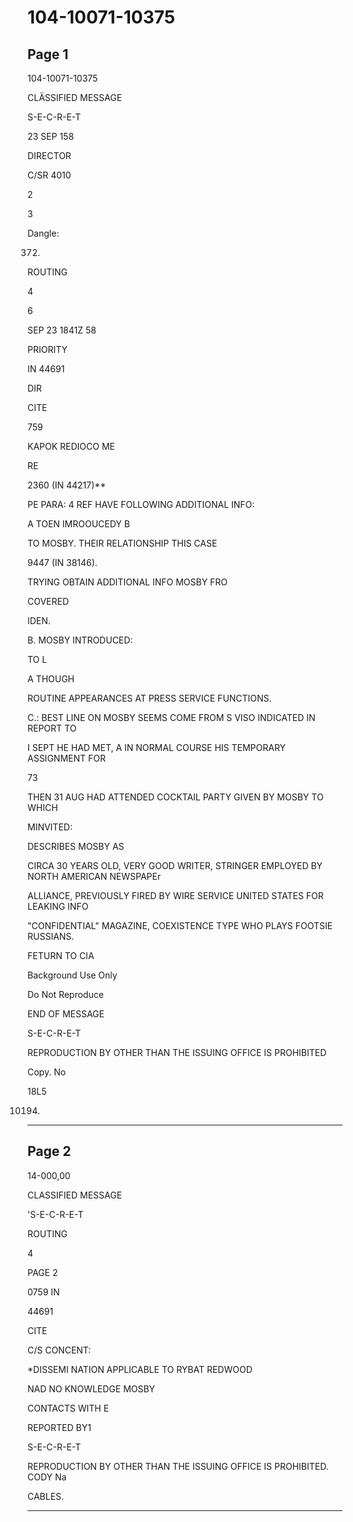 # 104-10071-10375

## Page 1

104-10071-10375

CLÄSSIFIED MESSAGE

S-E-C-R-E-T

23 SEP 158

DIRECTOR

C/SR 4010

2

3

Dangle:

372.

ROUTING

4

6

SEP 23 1841Z 58

PRIORITY

IN 44691

DIR

CITE

759

KAPOK REDIOCO ME

RE

2360 (IN 44217)**

PE PARA: 4 REF HAVE FOLLOWING ADDITIONAL INFO:

A TOEN IMROOUCEDY B

TO MOSBY. THEIR RELATIONSHIP THIS CASE

9447 (IN 38146).

TRYING OBTAIN ADDITIONAL INFO MOSBY FRO

COVERED

IDEN.

B. MOSBY INTRODUCED:

TO L

A THOUGH

ROUTINE APPEARANCES AT PRESS SERVICE FUNCTIONS.

C.: BEST LINE ON MOSBY SEEMS COME FROM S VISO INDICATED IN REPORT TO

I SEPT HE HAD MET, A IN NORMAL COURSE HIS TEMPORARY ASSIGNMENT FOR

73

THEN 31 AUG HAD ATTENDED COCKTAIL PARTY GIVEN BY MOSBY TO WHICH

MINVITED:

DESCRIBES MOSBY AS

CIRCA 30 YEARS OLD, VERY GOOD WRITER, STRINGER EMPLOYED BY NORTH AMERICAN NEWSPAPEr

ALLIANCE, PREVIOUSLY FIRED BY WIRE SERVICE UNITED STATES FOR LEAKING INFO

"CONFIDENTIAL" MAGAZINE, COEXISTENCE TYPE WHO PLAYS FOOTSIE RUSSIANS.

FETURN TO CIA

Background Use Only

Do Not Reproduce

END OF MESSAGE

S-E-C-R-E-T

REPRODUCTION BY OTHER THAN THE ISSUING OFFICE IS PROHIBITED

Copy. No

18L5

10194.

---

## Page 2

14-000,00

CLASSIFIED MESSAGE

'S-E-C-R-E-T

ROUTING

4

PAGE 2

0759 IN

44691

CITE

C/S CONCENT:

*DISSEMI NATION APPLICABLE TO RYBAT REDWOOD

NAD NO KNOWLEDGE MOSBY

CONTACTS WITH E

REPORTED BY1

S-E-C-R-E-T

REPRODUCTION BY OTHER THAN THE ISSUING OFFICE IS PROHIBITED. CODY Na

CABLES.

---

